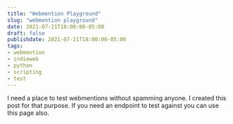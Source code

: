 ```yaml
---
title: "Webmention Playground"
slug: "webmention playground"
date: 2021-07-21T18:00:00-05:00
draft: false
publishdate: 2021-07-21T18:00:00-05:00
tags:
- webmention
- indieweb
- python
- scripting
- test
---
```


I need a place to test webmentions without spamming anyone. I created this post for that purpose. If you need an endpoint to test against you can use this page also.

